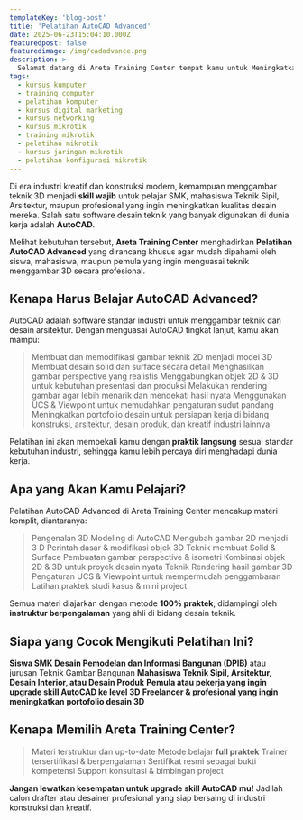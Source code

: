 ```yaml
---
templateKey: 'blog-post'
title: 'Pelatihan AutoCAD Advanced'
date: 2025-06-23T15:04:10.000Z
featuredpost: false
featuredimage: /img/cadadvance.png
description: >-
  Selamat datang di Areta Training Center tempat kamu untuk Meningkatkan Skill bukan hanya dibidang IT tapi juga Bisnis Digital dengan Metode Full Praktek! Dunia IT terus berkembang, dan keahlian yang kamu miliki hari ini menentukan masa depan kariermu.
tags:
  - kursus kumputer
  - training computer
  - pelatihan komputer
  - kursus digital marketing
  - kursus networking
  - kursus mikrotik
  - training mikrotik
  - pelatihan mikrotik
  - kursus jaringan mikrotik
  - pelatihan konfigurasi mikrotik
---
```




Di era industri kreatif dan konstruksi modern, kemampuan menggambar teknik 3D menjadi **skill wajib** untuk pelajar SMK, mahasiswa Teknik Sipil, Arsitektur, maupun profesional yang ingin meningkatkan kualitas desain mereka. Salah satu software desain teknik yang banyak digunakan di dunia kerja adalah **AutoCAD**.

Melihat kebutuhan tersebut, **Areta Training Center** menghadirkan **Pelatihan AutoCAD Advanced** yang dirancang khusus agar mudah dipahami oleh siswa, mahasiswa, maupun pemula yang ingin menguasai teknik menggambar 3D secara profesional.

## Kenapa Harus Belajar AutoCAD Advanced?
AutoCAD adalah software standar industri untuk menggambar teknik dan desain arsitektur. Dengan menguasai AutoCAD tingkat lanjut, kamu akan mampu:
> Membuat dan memodifikasi gambar teknik 2D menjadi model 3D
> Membuat desain solid dan surface secara detail
> Menghasilkan gambar perspective yang realistis
> Menggabungkan objek 2D & 3D untuk kebutuhan presentasi dan produksi
> Melakukan rendering gambar agar lebih menarik dan mendekati hasil nyata
> Menggunakan UCS & Viewpoint untuk memudahkan pengaturan sudut pandang
> Meningkatkan portofolio desain untuk persiapan kerja di bidang konstruksi, arsitektur, desain produk, dan kreatif industri lainnya

Pelatihan ini akan membekali kamu dengan **praktik langsung** sesuai standar kebutuhan industri, sehingga kamu lebih percaya diri menghadapi dunia kerja.

## Apa yang Akan Kamu Pelajari?
Pelatihan AutoCAD Advanced di Areta Training Center mencakup materi komplit, diantaranya:
> Pengenalan 3D Modeling di AutoCAD
> Mengubah gambar 2D menjadi 3 D
> Perintah dasar & modifikasi objek 3D
> Teknik membuat Solid & Surface
> Pembuatan gambar perspective & isometri
> Kombinasi objek 2D & 3D untuk proyek desain nyata
> Teknik Rendering hasil gambar 3D
> Pengaturan UCS & Viewpoint untuk mempermudah penggambaran
> Latihan praktek studi kasus & mini project

Semua materi diajarkan dengan metode **100% praktek**, didampingi oleh **instruktur berpengalaman** yang ahli di bidang desain teknik.

## Siapa yang Cocok Mengikuti Pelatihan Ini?
**Siswa SMK Desain Pemodelan dan Informasi Bangunan (DPIB)** atau jurusan Teknik Gambar Bangunan
**Mahasiswa Teknik Sipil, Arsitektur, Desain Interior, atau Desain Produk**
**Pemula atau pekerja yang ingin upgrade skill AutoCAD ke level 3D**
**Freelancer & profesional yang ingin meningkatkan portofolio desain 3D**

## Kenapa Memilih Areta Training Center?
> Materi terstruktur dan up-to-date
> Metode belajar **full praktek**
> Trainer tersertifikasi & berpengalaman
> Sertifikat resmi sebagai bukti kompetensi
> Support konsultasi & bimbingan project

**Jangan lewatkan kesempatan untuk upgrade skill AutoCAD mu!**
Jadilah calon drafter atau desainer profesional yang siap bersaing di industri konstruksi dan kreatif.

